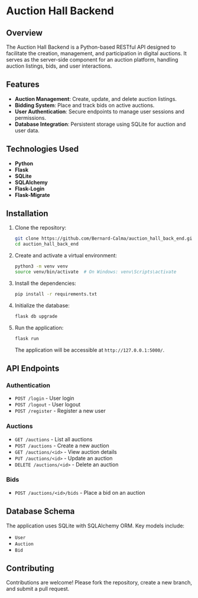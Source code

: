 # Auction Hall Backend

## Overview

The Auction Hall Backend is a Python-based RESTful API designed to facilitate the creation, management, and participation in digital auctions. It serves as the server-side component for an auction platform, handling auction listings, bids, and user interactions.

## Features

- **Auction Management**: Create, update, and delete auction listings.
- **Bidding System**: Place and track bids on active auctions.
- **User Authentication**: Secure endpoints to manage user sessions and permissions.
- **Database Integration**: Persistent storage using SQLite for auction and user data.

## Technologies Used

- **Python**
- **Flask**
- **SQLite**
- **SQLAlchemy**
- **Flask-Login**
- **Flask-Migrate**

## Installation

1. Clone the repository:

    ```bash
    git clone https://github.com/Bernard-Calma/auction_hall_back_end.git
    cd auction_hall_back_end
    ```

2. Create and activate a virtual environment:

    ```bash
    python3 -m venv venv
    source venv/bin/activate  # On Windows: venv\Scripts\activate
    ```

3. Install the dependencies:

    ```bash
    pip install -r requirements.txt
    ```

4. Initialize the database:

    ```bash
    flask db upgrade
    ```

5. Run the application:

    ```bash
    flask run
    ```

   The application will be accessible at `http://127.0.0.1:5000/`.

## API Endpoints

### Authentication

- `POST /login` - User login  
- `POST /logout` - User logout  
- `POST /register` - Register a new user  

### Auctions

- `GET /auctions` - List all auctions  
- `POST /auctions` - Create a new auction  
- `GET /auctions/<id>` - View auction details  
- `PUT /auctions/<id>` - Update an auction  
- `DELETE /auctions/<id>` - Delete an auction  

### Bids

- `POST /auctions/<id>/bids` - Place a bid on an auction  

## Database Schema

The application uses SQLite with SQLAlchemy ORM. Key models include:

- `User`
- `Auction`
- `Bid`

## Contributing

Contributions are welcome! Please fork the repository, create a new branch, and submit a pull request.

